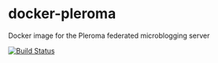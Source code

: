 # docker-pleroma
Docker image for the Pleroma federated microblogging server

[![Build Status](https://github.com/goodtiding5/docker-pleroma/actions/workflows/build.yml/badge.svg)](https://github.com/goodtiding5/docker-pleroma/actions)
